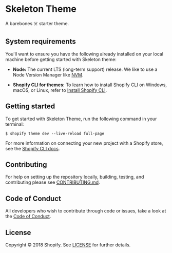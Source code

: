 # Skeleton Theme

A barebones ☠️ starter theme.

## System requirements

You'll want to ensure you have the following already installed on your local machine before getting started with Skeleton theme:

- **Node:** The current LTS (long-term support) release. We like to use a Node Version Manager like [NVM](https://github.com/creationix/nvm).

- **Shopify CLI for themes:** To learn how to install Shopify CLI on Windows, macOS, or Linux, refer to [Install Shopify CLI](https://shopify.dev/docs/themes/tools/cli/install).

## Getting started

To get started with Skeleton Theme, run the following command in your terminal:

```
$ shopify theme dev --live-reload full-page
```

For more information on connecting your new project with a Shopify store, see the [Shopify CLI docs](https://shopify.dev/docs/themes/getting-started/create#step-3-start-a-local-development-server).

## Contributing

For help on setting up the repository locally, building, testing, and contributing
please see [CONTRIBUTING.md](https://github.com/Shopify/skeleton-theme/blob/master/CONTRIBUTING.md).

## Code of Conduct

All developers who wish to contribute through code or issues, take a look at the
[Code of Conduct](https://github.com/Shopify/skeleton-theme/blob/master/CODE_OF_CONDUCT.md).

## License

Copyright © 2018 Shopify. See [LICENSE](https://github.com/Shopify/skeleton-theme/blob/master/LICENSE) for further details.
